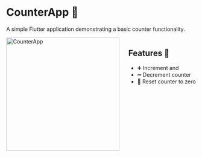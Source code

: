 # CounterApp 🧮

A simple Flutter application demonstrating a basic counter functionality. 

<div style="display: flex; gap: 24px;">
  <div>  <img src="https://github.com/user-attachments/assets/771cd2e7-e83b-45d6-8939-156c5c8f378c" alt="CounterApp" width="300"/>
  </div>
    <div>
        <h2>Features 🚀</h2>
        <ul>
            <li>➕ Increment and</li>
            <li>➖ Decrement counter</li>
            <li>🔄 Reset counter to zero</li>
        </ul>
    </div>
</div>